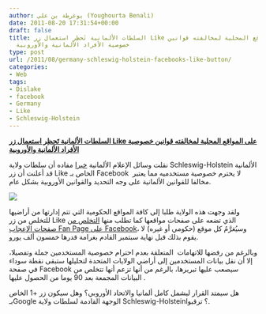 ```yaml
---
author: يوغرطة بن علي (Youghourta Benali)
date: 2011-08-20 17:31:54+00:00
draft: false
title: السلطات الألمانية تَحظِر استعمال زر Like على المواقع المحلية لمخالفته قوانين
  خصوصية الأفراد الألمانية والأوروبية
type: post
url: /2011/08/germany-schleswig-holstein-facebooks-like-button/
categories:
- Web
tags:
- Dislake
- facebook
- Germany
- Like
- Schleswig-Holstein
---
```


[**السلطات الألمانية تَحظِر استعمال زر Like على المواقع المحلية لمخالفته قوانين خصوصية الأفراد الألمانية والأوروبية**](https://www.it-scoop.com/2011/08/germany-schleswig-holstein-facebooks-like-button/)




نقلت وسائل الإعلام الألمانية [خبرا](http://www.thelocal.de/sci-tech/20110819-37073.html) مفاده أن سلطات ولاية Schleswig-Holstein الألمانية قد أعلنت أن زر Like الخاص بـ Facebook  لا يحترم خصوصية مستخدميه مما يعتبر مخالفا للقوانين الألمانية على وجه التحديد والقوانين الأوروبية بشكل عام.




[![](https://www.it-scoop.com/wp-content/uploads/2011/08/germany-facebook-dislike.jpg)
](https://www.it-scoop.com/2011/08/germany-schleswig-holstein-facebooks-like-button/)




ولقد وجهت هذه الولاية طلبا إلى كافة المواقع الحكومية التي تتم إدارتها من أراضيها للتخلص من زر Like الذي تضعه على صفحات مواقعها كما تطلب منها [التخلص من صفحات الإعجاب Fan Page على Facebook](http://www.abc12.com/story/15297882/german-privacy-watchdog-dislikes-facebooks-like)، وسيُغرَّمُ كل موقع (حكومي أو غيره) لا يقوم بذلك قبل نهاية سبتمبر القادم بغرامة قدرها خمسون ألف يورو.




وبالرغم من رفضها للاتهامات  المتعلقة بعدم احترام خصوصية المستخدمين جملة وتفصيلا، إلا أن نقل بيانات المستخدمين إلى أراضي الولايات المتحدة لتحليلها ستبقى نقطة سوداء في صفحة Facebook سيصعب عليها تبريرها، بالرغم من أنها تزعم أنها تتخلص من  البيانات المجمعة بعد 90 يوما من الحصول عليها.




هل سيمتد القرار ليشمل كامل ألمانيا والاتحاد الأوروبي؟ وهل سيكون زر +1 الخاص بـGoogle الوجهة القادمة لسلطات ولاية Schleswig-Holstein؟ ترقبوا.



